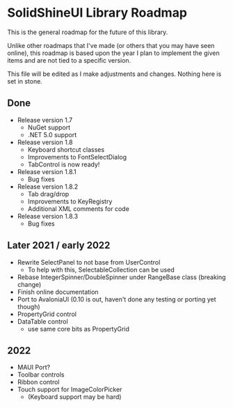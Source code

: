 SolidShineUI Library Roadmap
============================

This is the general roadmap for the future of this library.

Unlike other roadmaps that I've made (or others that you may have seen online), this roadmap is based upon the year I plan to implement the given items and are not tied to a specific version.

This file will be edited as I make adjustments and changes. Nothing here is set in stone.

## Done

- Release version 1.7
  - NuGet support
  - .NET 5.0 support
- Release version 1.8
  - Keyboard shortcut classes
  - Improvements to FontSelectDialog
  - TabControl is now ready!
- Release version 1.8.1
  - Bug fixes
- Release version 1.8.2
  - Tab drag/drop
  - Improvements to KeyRegistry
  - Additional XML comments for code
- Release version 1.8.3
  - Bug fixes

## Later 2021 / early 2022

- Rewrite SelectPanel to not base from UserControl
  - To help with this, SelectableCollection can be used
- Rebase IntegerSpinner/DoubleSpinner under RangeBase class (breaking change)
- Finish online documentation
- Port to AvaloniaUI (0.10 is out, haven't done any testing or porting yet though)
- PropertyGrid control
- DataTable control
  - use same core bits as PropertyGrid

## 2022

- MAUI Port?
- Toolbar controls
- Ribbon control
- Touch support for ImageColorPicker
  - (Keyboard support may be hard)
